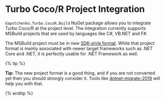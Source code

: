 ﻿# Turbo Coco/R Project Integration

`Gapotchenko.Turbo.CocoR.Build` NuGet package allows you to integrate Turbo Coco/R at the project level.
The integration currently supports MSBuild projects that are used by languages like C#, VB.NET and F#.

The MSBuild project must be in new [SDK-style format](https://learn.microsoft.com/en-us/dotnet/core/project-sdk/overview).
While that project format is mainly associated with newer target frameworks such as .NET Core and .NET, it is perfectly usable for .NET Framework as well.

{% tip %}

**Tip:** The new project format is a good thing, and if you are not converted yet then you should strongly consider it.
Tools like [dotnet-migrate-2019](https://github.com/hvanbakel/CsprojToVs2017) will help you with that.

{% endtip %}
